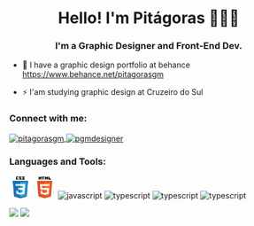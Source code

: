 <h1 align="center">Hello! I'm Pitágoras 🙋‍♂️‍💻</h1>
<h3 align="center">I'm a Graphic Designer and Front-End Dev.</h3>

- 📝 I have a graphic design portfolio at behance https://www.behance.net/pitagorasgm 

- ⚡ I'am studying graphic design at Cruzeiro do Sul

<h3 align="left">Connect with me:</h3>
<p align="left">
<a class="contact" href="https://www.linkedin.com/in/pitagorasgm" target="_blank"> <img align="center" src="https://www.svgrepo.com/show/157006/linkedin.svg" alt="pitagorasgm" height="35" width="35" margin-right="20"/>  </a>          
<a class="contact" href="https://www.instagram.com/pgmdesigner" target="_blank"> <img align="center" src="https://www.svgrepo.com/show/111199/instagram.svg" alt="pgmdesigner" height="35" width="35" margin-right="20"/>  </a> </p>
<h3 align="left">Languages and Tools:</h3>
<p align="left">
<img src="https://raw.githubusercontent.com/devicons/devicon/master/icons/css3/css3-original-wordmark.svg" alt="css3" width="40" height="40"/>
<img src="https://raw.githubusercontent.com/devicons/devicon/master/icons/html5/html5-original-wordmark.svg" alt="html5" width="40" height="40"/>
<img src="https://cdn.jsdelivr.net/gh/devicons/devicon/icons/javascript/javascript-original.svg" alt="javascript" width="40" height="35"/>
<img src="https://cdn.jsdelivr.net/gh/devicons/devicon/icons/typescript/typescript-original.svg" alt="typescript" width="40" height="35" />
<img src="https://cdn.jsdelivr.net/gh/devicons/devicon/icons/react/react-original.svg" alt="typescript" width="40" height="35" />
<img src="https://cdn.jsdelivr.net/gh/devicons/devicon/icons/angularjs/angularjs-plain.svg" alt="typescript" width="40" height="35" />
</p>

<img src="https://github-readme-stats.vercel.app/api?username=juniorpgm34&theme=github_dark_dimmed&show_icons=true" /> <img src="https://github-readme-stats.vercel.app/api/top-langs/?username=juniorpgm34&layout=compact" />
